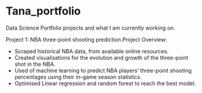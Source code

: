 # Tana_portfolio
Data Science Portfolio projects and what I am currently working on. 

Project 1: NBA three-point shooting prediction.Project Overview:
- Scraped historical NBA data, from available online resources.
- Created visualisations for the evolution and growth of the three-point shot in the NBA. 
- Used of machine learning to predict NBA players’ three-point shooting
percentages using their in-game season statistics.
- Optimised Linear regression and random forest to reach the best model.
